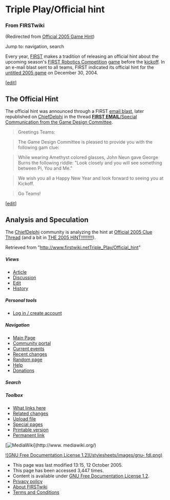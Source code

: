 # Triple Play/Official hint

### From FIRSTwiki

(Redirected from [Official 2005 Game
Hint](/index.php?title=Official_2005_Game_Hint&redirect=no "Official 2005 Game
Hint" ))

Jump to: navigation, search

Every year, [FIRST](FIRST "FIRST" ) makes a tradition of releasing
an official hint about the upcoming season's [FIRST Robotics
Competition](FIRST_Robotics_Competition "FIRST Robotics
Competition" ) [game](Game "Game" ) before the
[kickoff](Kickoff "Kickoff" ). In an e-mail blast sent to all
teams, FIRST indicated its official hint for the [untitled 2005
game](Untitled_2005_game "Untitled 2005 game" ) on December 30,
2004.

[[edit](/index.php?title=Triple_Play/Official_hint&action=edit&section=1 "Edit
section: The Official Hint" )]

##  The Official Hint

The official hint was announced through a FIRST [email
blast](/index.php?title=Email_blast&action=edit "Email blast" ), later
republished on [ChiefDelphi](ChiefDelphi "ChiefDelphi" ) in the
thread [**FIRST EMAIL**/Special Communication from the Game Design
Committee](http://www.chiefdelphi.com/forums/showthread.php?threadid=32009
"cdthread:32009" ).

> Greetings Teams:

>

> The Game Design Committee is pleased to provide you with the following gam
clue:

>

> While wearing Amethyst colored glasses, John Neun gave George Burns the
following riddle: "Look closely and you will see something between Pi, You and
Me."

>

> We wish you all a Happy New Year and look forward to seeing you at Kickoff.

>

> Go Teams!

[[edit](/index.php?title=Triple_Play/Official_hint&action=edit&section=2 "Edit
section: Analysis and Speculation" )]

##  Analysis and Speculation

The [ChiefDelphi](ChiefDelphi "ChiefDelphi" ) community is
analyzing the hint at [Official 2005 Clue
Thread](http://www.chiefdelphi.com/forums/showthread.php?threadid=32010
"cdthread:32010" ) (and a bit in [THE 2005
HINT!!!!!!!!!](http://www.chiefdelphi.com/forums/showthread.php?threadid=31835
"cdthread:31835" )).

Retrieved from
"<http://www.firstwiki.netTriple_Play/Official_hint>"

##### Views

  * [Article](Triple_Play/Official_hint)
  * [Discussion](/index.php?title=Talk:Triple_Play/Official_hint&action=edit)
  * [Edit](/index.php?title=Triple_Play/Official_hint&action=edit)
  * [History](/index.php?title=Triple_Play/Official_hint&action=history)

##### Personal tools

  * [Log in / create account](/index.php?title=Special:Userlogin&returnto=Triple_Play/Official_hint)

[](Main_Page "Main Page" )

##### Navigation

  * [Main Page](Main_Page)
  * [Community portal](FIRSTwiki:Community_portal)
  * [Current events](Current_events)
  * [Recent changes](Special:Recentchanges)
  * [Random page](Special:Random)
  * [Help](Help:Contents)
  * [Donations](FIRSTwiki:Site_support)

##### Search



##### Toolbox

  * [What links here](Special:Whatlinkshere/Triple_Play/Official_hint)
  * [Related changes](Special:Recentchangeslinked/Triple_Play/Official_hint)
  * [Upload file](Special:Upload)
  * [Special pages](Special:Specialpages)
  * [Printable version](/index.php?title=Triple_Play/Official_hint&printable=yes)
  * [Permanent link](/index.php?title=Triple_Play/Official_hint&oldid=39291)

[![MediaWiki](/skins/common/images/poweredby_mediawiki_88x31.png)](http://www.
mediawiki.org/)

[![GNU Free Documentation License 1.2](/stylesheets/images/gnu-
fdl.png)](http://www.gnu.org/copyleft/fdl.html)

  * This page was last modified 13:15, 12 October 2005.
  * This page has been accessed 3,447 times.
  * Content is available under [GNU Free Documentation License 1.2](http://www.gnu.org/copyleft/fdl.html "http://www.gnu.org/copyleft/fdl.html" ).
  * [Privacy policy](FIRSTwiki:Privacy_policy "FIRSTwiki:Privacy policy" )
  * [About FIRSTwiki](FIRSTwiki:About "FIRSTwiki:About" )
  * [Terms and Conditions](FIRSTwiki:Terms_and_conditions "FIRSTwiki:Terms and conditions" )

